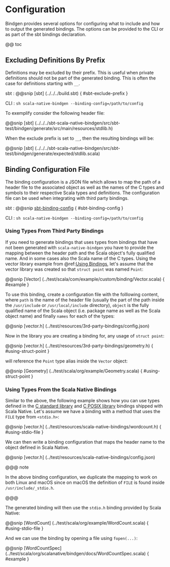 # Configuration

Bindgen provides several options for configuring what to include and how
to output the generated bindings. The options can be provided to the CLI
or as part of the sbt bindings declaration.

@@ toc

## Excluding Definitions By Prefix

Definitions may be excluded by their prefix. This is useful when private definitions should not be part of the generated binding. This is often the case for definitions starting with `__`.

sbt
:   @@snip [sbt] (../../../build.sbt) { #sbt-exclude-prefix }

CLI
:   ```sh
    scala-native-bindgen --binding-config=/path/to/config
    ```

To exemplify consider the following header file:

@@snip [sbt] (../../../sbt-scala-native-bindgen/src/sbt-test/bindgen/generate/src/main/resources/stdlib.h)

When the exclude prefix is set to `__`, then the resulting bindings will be:

@@snip [sbt] (../../../sbt-scala-native-bindgen/src/sbt-test/bindgen/generate/expected/stdlib.scala)

## Binding Configuration File

The binding configuration is a JSON file which allows to map the path of
a header file to the associated object as well as the names of the C
types and symbols to their respective Scala types and definitions. The
configuration file can be used when integrating with third party
bindings.

sbt
:   @@snip [sbt-binding-config](../../../build.sbt) { #sbt-binding-config }

CLI
:   ```sh
    scala-native-bindgen --binding-config=/path/to/config
    ```

### Using Types From Third Party Bindings

If you need to generate bindings that uses types from bindings that have not been generated with `scala-native-bindgen` you have to provide the mapping between the header path and the Scala object's fully qualified name. And in some cases also the Scala name of the C types. Using the vector library example from @ref:[Using Bindings](using-bindings.md), let's assume that the vector library was created so that `struct point` was named `Point`:

@@snip [Vector] (../test/scala/com/example/custom/binding/Vector.scala) { #example }

To use this binding, create a configuration file with the folllowing content, where `path` is the name of the header file (usually the part of the path inside the `/usr/include` or `/usr/local/include` directory), `object` is the fully qualified name of the Scala object (i.e. package name as well as the Scala object name) and finally `names` for each of the types:

@@snip [vector.h] (../test/resources/3rd-party-bindings/config.json)

Now in the library you are creating a binding for, any usage of `struct point`:

@@snip [vector.h] (../test/resources/3rd-party-bindings/geometry.h) { #using-struct-point }

will reference the `Point` type alias inside the `Vector` object:

@@snip [Geometry] (../test/scala/org/example/Geometry.scala) { #using-struct-point }

### Using Types From the Scala Native Bindings

Similar to the above, the following example shows how you can use
types defined in the [C standard library] and [C POSIX library] bindings
shipped with Scala Native. Let's assume we have a binding with a method that uses the `FILE` type
from `<stdio.h>`:

@@snip [vector.h] (../test/resources/scala-native-bindings/wordcount.h) { #using-stdio-file }

We can then write a binding configuration that maps the header name to the object defined in Scala Native.

@@snip [vector.h] (../test/resources/scala-native-bindings/config.json)

@@@ note

In the above binding configuration, we duplicate the mapping to work on both Linux and macOS since on macOS
the definition of `FILE` is found inside `/usr/include/_stdio.h`.

@@@

The generated binding will then use the `stdio.h` binding provided by Scala Native:

@@snip [WordCount] (../test/scala/org/example/WordCount.scala) { #using-stdio-file }

And we can use the binding by opening a file using `fopen(...)`:

@@snip [WordCountSpec] (../test/scala/org/scalanative/bindgen/docs/WordCountSpec.scala) { #example }

 [Scala Native memory management]: http://www.scala-native.org/en/latest/user/interop.html#memory-management
 [Scala Native memory layout types]: http://www.scala-native.org/en/latest/user/interop.html#memory-layout-types
 [C standard library]: http://www.scala-native.org/en/latest/lib/libc.html
 [C POSIX library]: http://www.scala-native.org/en/latest/lib/posixlib.html
